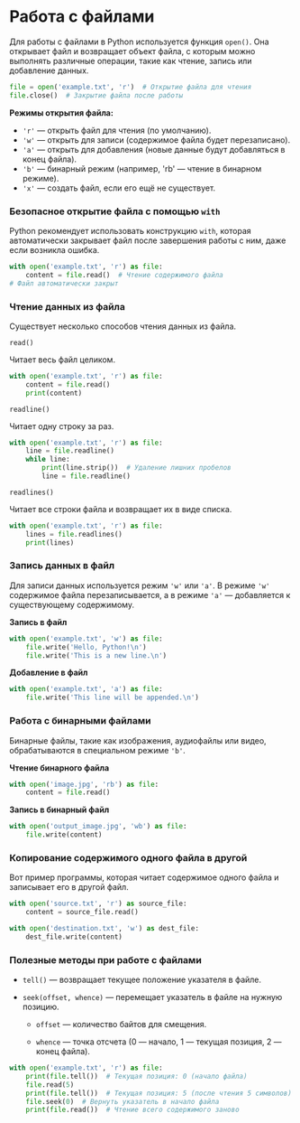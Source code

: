 # Работа с файлами

Для работы с файлами в Python используется функция `open()`. Она открывает файл и возвращает объект файла, с которым можно выполнять различные операции, такие как чтение, запись или добавление данных.

```python
file = open('example.txt', 'r')  # Открытие файла для чтения
file.close()  # Закрытие файла после работы
```

**Режимы открытия файла:**

- `'r'` — открыть файл для чтения (по умолчанию).
- `'w'` — открыть для записи (содержимое файла будет перезаписано).
- `'a'` — открыть для добавления (новые данные будут добавляться в конец файла).
- `'b'` — бинарный режим (например, 'rb' — чтение в бинарном режиме).
- `'x'` — создать файл, если его ещё не существует.

### Безопасное открытие файла с помощью `with`

Python рекомендует использовать конструкцию `with`, которая автоматически закрывает файл после завершения работы с ним, даже если возникла ошибка.

```python
with open('example.txt', 'r') as file:
    content = file.read()  # Чтение содержимого файла
# Файл автоматически закрыт
```

### Чтение данных из файла

Существует несколько способов чтения данных из файла.

`read()`

Читает весь файл целиком.

```python
with open('example.txt', 'r') as file:
    content = file.read()
    print(content)
```

`readline()`

Читает одну строку за раз.

```python
with open('example.txt', 'r') as file:
    line = file.readline()
    while line:
        print(line.strip())  # Удаление лишних пробелов
        line = file.readline()
```

`readlines()`

Читает все строки файла и возвращает их в виде списка.

```python
with open('example.txt', 'r') as file:
    lines = file.readlines()
    print(lines)
```

### Запись данных в файл

Для записи данных используется режим `'w'` или `'a'`. В режиме `'w'` содержимое файла перезаписывается, а в режиме `'a'` — добавляется к существующему содержимому.

**Запись в файл**

```python
with open('example.txt', 'w') as file:
    file.write('Hello, Python!\n')
    file.write('This is a new line.\n')
```

**Добавление в файл**

```python
with open('example.txt', 'a') as file:
    file.write('This line will be appended.\n')
```

### Работа с бинарными файлами

Бинарные файлы, такие как изображения, аудиофайлы или видео, обрабатываются в специальном режиме `'b'`.

**Чтение бинарного файла**

```python
with open('image.jpg', 'rb') as file:
    content = file.read()
```

**Запись в бинарный файл**

```python
with open('output_image.jpg', 'wb') as file:
    file.write(content)
```

### Копирование содержимого одного файла в другой

Вот пример программы, которая читает содержимое одного файла и записывает его в другой файл.

```python
with open('source.txt', 'r') as source_file:
    content = source_file.read()

with open('destination.txt', 'w') as dest_file:
    dest_file.write(content)
```

### Полезные методы при работе с файлами

- `tell()` — возвращает текущее положение указателя в файле.

- `seek(offset, whence)` — перемещает указатель в файле на нужную позицию.

    - `offset` — количество байтов для смещения.

    - `whence` — точка отсчета (0 — начало, 1 — текущая позиция, 2 — конец файла).

```python
with open('example.txt', 'r') as file:
    print(file.tell())  # Текущая позиция: 0 (начало файла)
    file.read(5)
    print(file.tell())  # Текущая позиция: 5 (после чтения 5 символов)
    file.seek(0)  # Вернуть указатель в начало файла
    print(file.read())  # Чтение всего содержимого заново
```
